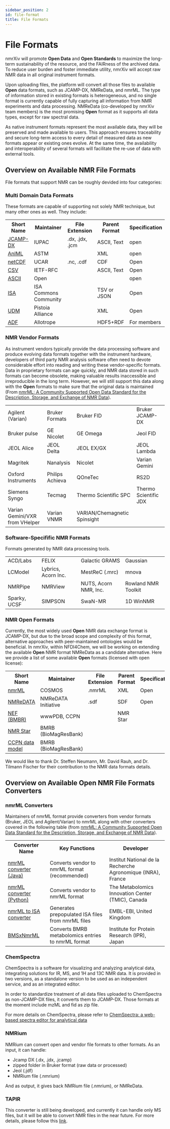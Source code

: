 ```yaml
---
sidebar_position: 2
id: file-format
title: File Formats
---
```


# File Formats

nmrXiv will promote **Open Data** and **Open Standards** to maximize the long-term sustainability of the resource, and the FAIRness of the archived data. To reduce user burden and foster immediate utility, nmrXiv will accept raw NMR data in all original instrument formats. 

Upon uploading files, the platform will convert all those files to available **Open** data formats, such as JCAMP-DX, NMReData, and nmrML. The type of information stored in existing formats is heterogeneous, and no single format is currently capable of fully capturing all information from NMR experiments and data processing. NMReData (co-developed by nmrXiv team members) is the most promising **Open** format as it supports all data types, except for raw spectral data. 

As native instrument formats represent the most available data, they will be preserved and made available to users. This approach ensures traceability and secure long-term access to every detail of measured data as new formats appear or existing ones evolve. At the same time, the availability and interoperability of several formats will facilitate the re-use of data with external tools. 

## Overview on Available NMR File Formats
File formats that support NMR can be roughly devided into four categories:

### Multi Domain Data Formats
These formats are capable of supporting not solely NMR technique, but many other ones as well. They include:
 <table>
  <tr>
    <th>Short Name</th>
    <th>Maintainer</th>
    <th>File Extension</th>
    <th>Parent Format</th>
    <th>Specification</th>
  </tr>
  <tr>
    <td><a href="http://www.jcamp-dx.org/">JCAMP-DX</a></td>
    <td>IUPAC</td>
    <td>.dx, .jdx, .jcm</td>
    <td>ASCII, Text</td>
    <td>open</td>
  </tr>
  <tr>
    <td><a href="https://www.animl.org/overview">AnIML</a></td>
    <td>ASTM</td>
    <td></td>
    <td>XML</td>
    <td>open</td>
  </tr>
  <tr>
    <td><a href="https://www.unidata.ucar.edu/software/netcdf/">netCDF</a></td>
    <td>UCAR</td>
    <td>.nc, .cdf</td>
    <td>CDF</td>
    <td>Open</td>
  </tr>
  <tr>
    <td><a href="https://datatracker.ietf.org/doc/html/rfc4180">CSV</a></td>
    <td>IETF-RFC</td>
    <td></td>
    <td>ASCII, Text</td>
    <td>Open</td>
  </tr>
  <tr>
    <td><a href="https://www.ascii-code.com/">ASCII</a></td>
    <td>Open</td>
    <td></td>
    <td></td>
    <td>open</td>
  </tr>
  <tr>
    <td><a href="https://isa-specs.readthedocs.io/en/latest/isamodel.html">ISA</a></td>
    <td>ISA Commons Community</td>
    <td></td>
    <td>TSV or JSON</td>
    <td>Open</td>
  </tr>
  <tr>
    <td><a href="https://www.pistoiaalliance.org/projects/current-projects/unified-data-model/">UDM</a></td>
    <td>Pistoia Alliance</td>
    <td></td>
    <td>XML</td>
    <td>Open</td>
  </tr>
  <tr>
    <td><a href="https://www.allotrope.org/allotrope-framework">ADF</a></td>
    <td>Allotrope</td>
    <td></td>
    <td>HDF5+RDF</td>
    <td>For members</td>
  </tr>
</table> 

### NMR Vendor Formats
As instrument vendors typically provide the data processing software and produce evolving data formats together with the instrument hardware, developers of third party NMR analysis software often need to devote considerable effort into reading and writing these vendor-specific formats. Data in proprietary formats can age quickly, and NMR data stored in such formats can become obsolete, making valuable results inaccessible and irreproducible in the long term. However, we will still support this data along with the **Open** formats to make sure that the original data is maintained (From [nmrML: A Community Supported Open Data Standard for the Description, Storage, and Exchange of NMR Data](https://pubs.acs.org/doi/10.1021/acs.analchem.7b02795)).

<table>
  <tr>
    <td>Agilent (Varian)</td>
    <td>Bruker Formats</td>
    <td>Bruker FID</td>
    <td>Bruker JCAMP-DX</td>
  </tr>
  <tr>
    <td>Bruker pulse</td>
    <td>GE Nicolet</td>
    <td>GE Omega</td>
    <td>Jeol FID</td>
  </tr>
  <tr>
    <td>JEOL Alice</td>
    <td>JEOL Delta</td>
    <td>JEOL EX/GX</td>
    <td>JEOL Lambda</td>
  </tr>
  <tr>
    <td>Magritek</td>
    <td>Nanalysis</td>
    <td>Nicolet</td>
    <td>Varian Gemini</td>
  </tr>
  <tr>
    <td>Oxford Instruments</td>
    <td>Philips Achieva</td>
    <td>QOneTec</td>
    <td>RS2D</td>
  </tr>
  <tr>
    <td>Siemens Syngo</td>
    <td>Tecmag</td>
    <td>Thermo Scientific SPC</td>
    <td>Thermo Scientific JDX</td>
  </tr>
  <tr>
    <td>Varian Gemini/VXR from VHelper</td>
    <td>Varian VNMR</td>
    <td>VARIAN/Chemagnetic Spinsight</td>
    <td> </td>
  </tr>
</table> 

### Software-Specifific NMR Formats
Formats generated by NMR data processing tools.

<table>
  <tr>
    <td>ACD/Labs</td>
    <td>FELIX</td>
    <td>Galactic GRAMS</td>
    <td>Gaussian</td>
  </tr>
  <tr>
    <td>LCModel</td>
    <td>Lybrics, Acorn Inc.</td>
    <td>MestReC (.mrc)</td>
    <td>mnova</td>
  </tr>
  <tr>
    <td>NMRPipe </td>
    <td>NMRView</td>
    <td>NUTS, Acorn NMR, Inc.</td>
    <td>Rowland NMR Toolkit</td>
  </tr>
  <tr>
    <td>Sparky, UCSF</td>
    <td>SIMPSON</td>
    <td>SwaN-MR</td>
    <td>1D WinNMR</td>
  </tr>
</table> 

### NMR Open Formats
Currently, the most widely used **Open** NMR data exchange format is JCAMP-DX, but due to the broad scope and complexity of this format, alternative approaches with peer-maintained ontologies would be beneficial. In nmrXiv, within NFDI4Chem, we will be working on extending the available **Open** NMR format NMReData as a candidate alternative.
Here we provide a list of some available **Open** formats (licensed with open license):
<table>
  <tr>
    <th>Short Name</th>
    <th>Maintainer</th>
    <th>File Extension</th>
    <th>Parent Format</th>
    <th>Specification</th>
  </tr>
  <tr>
    <td><a href="https://nmrml.org/">nmrML</a></td>
    <td>COSMOS</td>
    <td>.nmrML</td>
    <td>XML</td>
    <td>Open</td>
  </tr>
  <tr>
    <td><a href="https://nmredata.org/">NMReDATA</a></td>
    <td>NMReDATA Initiative</td>
    <td>.sdf</td>
    <td>SDF</td>
    <td>Open</td>
  </tr>
  <tr>
    <td><a href="https://github.com/NMRExchangeFormat/NEF/">NEF (BMBR)</a></td>
    <td>wwwPDB, CCPN</td>
    <td></td>
    <td>NMR Star</td>
    <td></td>
  </tr>
  <tr>
    <td><a href="https://bmrb.io/standards/">NMR Star</a></td>
    <td>BMRB (BioMagResBank)</td>
    <td></td>
    <td></td>
    <td></td>
  </tr>
  <tr>
    <td><a href="https://ccpn.ac.uk/v2-software/software/extras/datamodelfolder">CCPN data model</a></td>
    <td>BMRB (BioMagResBank)</td>
    <td></td>
    <td></td>
    <td></td>
  </tr>
</table> 

We would like to thank Dr. Steffen Neumann, Mr. David Rauh, and Dr. Tilmann Fischer for their contribution to the NMR data formats details.
## Overview on Available Open NMR File Formats Converters

### nmrML Converters

Maintainers of nmrML format provide converters from vendor formats (Bruker, JEOL and Agilent/Varian) to nmrML along with other converters covered in the following table (from [nmrML: A Community Supported Open Data Standard for the Description, Storage, and Exchange of NMR Data](https://pubs.acs.org/doi/10.1021/acs.analchem.7b02795)).

<table>
  <tr>
    <th>Converter Name</th>
    <th>Key Functions</th>
    <th>Developer</th>
  </tr>
  <tr>
    <td><a href="https://github.com/nmrML/nmrML/tree/master/tools/Parser_and_Converters/Java">nmrML converter (Java)</a></td>
    <td>Converts vendor to nmrML format (recommended)</td>
    <td>Institut National de la Recherche Agronomique (INRA), France</td>
  </tr>
  <tr>
    <td><a href="https://github.com/nmrML/nmrML/tree/master/tools/Parser_and_Converters/python/pynmrml">nmrML converter (Python)</a></td>
    <td>Converts vendor to nmrML format</td>
    <td>The Metabolomics Innovation Center (TMIC), Canada</td>
  </tr>
  <tr>
    <td><a href="https://github.com/ISA-tools/nmrml2isa">nmrML to ISA converter</a></td>
    <td>Generates prepopulated ISA files from nmrML files</td>
    <td>EMBL-EBI, United Kingdom</td>
  </tr>
  <tr>
    <td><a href="http://bmrbdep.pdbj.org/en/bmsxnmrml.html">BMSxNmrML</a></td>
    <td>Converts BMRB metabolomics entries to nmrML format</td>
    <td>Institute for Protein Research (IPR), Japan</td>
  </tr>
</table> 


### ChemSpectra
ChemSpectra is a software for visualizing and analyzing analytical data, integrating solutions for IR, MS, and 1H and 13C NMR data. It is provided in two versions, as a standalone version to be used as an independent service, and as an integrated editor.

In order to standardize treatment of all data files uploaded to ChemSpectra as non-JCAMP-DX files, it converts them to JCAMP-DX. Those formats at the moment include mzML and fid as zip file. 

For more details on ChemSpectra, please refer to [ChemSpectra: a web-based spectra editor for analytical data](https://jcheminf.biomedcentral.com/articles/10.1186/s13321-020-00481-0)

### NMRium

NMRium can convert open and vendor file formats to other formats. As an input, it can handle:
- Jcamp DX (.dx, .jdx, .jcamp)
- zipped folder in Bruker format (raw data or processed)
- Jeol (.jdf)
- NMRium file (.nmrium)

And as output, it gives back NMRium file (.nmrium), or NMReData.

### TAPIR
This converter is still being developed, and currently it can  handle only MS files, but it will be able to convert NMR files in the near future. For more details, please follow this [link](https://github.com/NFDI4Chem/formaTAPIRest).

